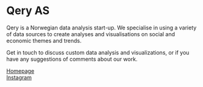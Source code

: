 # Qery AS

Qery is a Norwegian data analysis start-up. We specialise in using a variety of data sources to create analyses and visualisations on social and economic themes and trends.

Get in touch to discuss custom data analysis and visualizations, or if you have any suggestions of comments about our work.

[Homepage](https://qery.no)<br>
[Instagram](https://www.instagram.com/statsandgraphs/)

